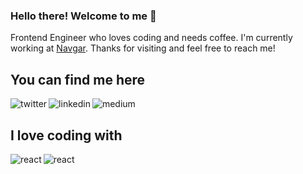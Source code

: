 ### Hello there! Welcome to me 🌱 

Frontend Engineer who loves coding and needs coffee. I'm currently working at [Navgar](https://navgar.app). Thanks for visiting and feel free to reach me!

## You can find me here
[<img align="left" alt="twitter" src="https://img.shields.io/badge/twitter-%231DA1F2.svg?&style=for-the-badge&logo=twitter&logoColor=white" />](https://twitter.com/raphaelspimenta)
[<img align="left" alt="linkedin" src="https://img.shields.io/badge/linkedin-%231DA1F2.svg?&style=for-the-badge&logo=linkedin&logoColor=white&color=014182" />](https://www.linkedin.com/in/raphaelspimenta/)
[<img align="left" alt="medium" src="https://img.shields.io/badge/medium-%231DA1F2.svg?&style=for-the-badge&logo=medium&logoColor=white&color=aa6fff" />](https://medium.com/@raphaelspimenta)

<br>

## I love coding with
<img align="left" alt="react" src="https://img.shields.io/badge/react%20-%2320232a.svg?&style=for-the-badge&logo=react&logoColor=%2361DAFB" />
<img align="left" alt="react" src="https://img.shields.io/badge/typescript%20-%2320232a.svg?&style=for-the-badge&logo=typescript&logoColor=%2361DAFB" />

